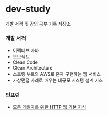 # dev-study
개발 서적 및 강의 공부 기록 저장소

### 개발 서적
- 이펙티브 자바
- 오브젝트
- Clean Code
- Clean Architecture
- 스프링 부트와 AWS로 혼자 구현하는 웹 서비스
- 가상면접 사례로 배우는 대규모 시스템 설계 기초

### 인프런
- [모든 개발자를 위한 HTTP 웹 기본 지식](https://www.inflearn.com/course/http-%EC%9B%B9-%EB%84%A4%ED%8A%B8%EC%9B%8C%ED%81%AC/dashboard)



